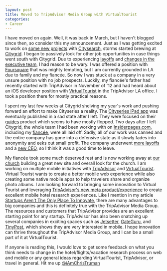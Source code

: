 ```yaml
---
layout: post
title: Moved to TripAdvisor Media Group with VirtualTourist
categories:
- Career
---
```


I have moved on again.  Well, it was back in March, but I haven't blogged since then, so consider this my announcement.  Just as I was getting excited to work on [some new projects][1] with [Citysearch][2], storms started brewing at [Citygrid][3].  I began to passively look for other job opportunities in case things went south with Citygrid.  Due to experiencing  [layoffs][4] and [changes in the executive team][5], I had reason to be wary.  I was offered a position with [Foursquare][6] that was mighty tempting, but I am currently grounded in LA due to family and my fiancée.  So now I was stuck at a company in a very unsure position with no job prospects.  Luckily, my fiancée's father had recently started with TripAdvisor in November of '12 and had heard about an iOS developer position with [VirtualTourist][7] in the TripAdvisor LA office.  I took a position there for mostly practical reasons. 

I spent my last few weeks at Citygrid shelving my year's work and pushing forward an effort to make Cityseries a reality.  The [Cityseries iPad app][1] was eventually published in a sad state after I left. They were focused on their [guides][8] product which seems to have mostly flopped.  Two days after I left Citygrid, the whole team I had been working with on [Insiderpages.com][9], including my [fiancée][10], were all laid off.  Sadly, all of our work was canned and the entire company has gone into a defensive state as it slowly fades into anonymity and eeks out small profit.  The company underwent [more layoffs][11] and a [new CEO][12], so I think it was a good time to leave. 

My fiancée took some much deserved rest and is now working away at [our church][13] building a great new site and overall look for the church.  I am working on multiple mobile initiatives with [TripAdvisor][14] and [VirtualTourist][7].  Virtual Tourist wants to create a better mobile web experience while also creating some native mobile apps to help travelers share and organize photo albums.  I am looking forward to bringing some innovation to Virtual Tourist and leveraging [TripAdvisor's new meta product/experience][15] to create excellent mobile hotel research experiences.  Like I mention in my article [Startups Aren't The Only Place To Innovate][16], there are many advantages to big companies and this is definitely true with the TripAdvisor Media Group.  The resources and customers that TripAdvisor provides are an excellent starting point for any startup.  TripAdvisor has also been snatching up several companies in exciting spaces such as [Jetsetter][17], [GateGuru][18], and [TinyPost][19], which shows they are very interested in mobile.  I hope innovation can thrive throughout the TripAdvisor Media Group, and I can be a small part of it at VirtualTourist.  

If anyone is reading this, I would love to get some feedback on what you think needs to change in the hotel/flights/vacation research process on web and mobile or any general ideas regarding VirtualTourist, TripAdvisor, or travel in general.  Hit me up [@iAmChrisTruman][20]

[1]: https://itunes.apple.com/us/app/cityseries/id364900044?mt=8
[2]: http://citysearch.com
[3]: http://citygrid.com
[4]: http://techcrunch.com/2012/10/10/shrink-to-grow-citysearch-and-urbanspoon-parent-company-citygrid-lays-off-15-of-its-employees/
[5]: http://betabeat.com/2012/03/seamless-founder-jason-finger-joins-iac-as-ceo-of-citygrid-media/
[6]: http://foursquare.com
[7]: http://virtualtourist.com
[8]: http://www.citysearch.com/guides
[9]: http://insiderpages.com
[10]: http://about.me/hana.ruth
[11]: http://techcrunch.com/2013/07/01/iacs-citygrid-parent-of-citysearch-and-urbanspoon-lays-off-two-thirds-of-staff-as-local-ad-push-bites/
[12]: http://screenwerk.com/2013/05/11/ron-lapierre-ceo-of-citygrid-media/
[13]: http://hopechapel.org
[14]: http://tripadvisor.com
[15]: http://www.adexchanger.com/online-advertising/tripadvisor-turns-to-meta-display-for-less-annoying-and-possibly-higher-priced-placements/
[16]: http://ctruman.info/post/startups-arent-the-only-place-to-innovate
[17]: http://www.jetsetter.com/
[18]: http://www.gateguru.com/
[19]: http://tinypost.co/
[20]: http://twitter.com/iAmChrisTrumann
